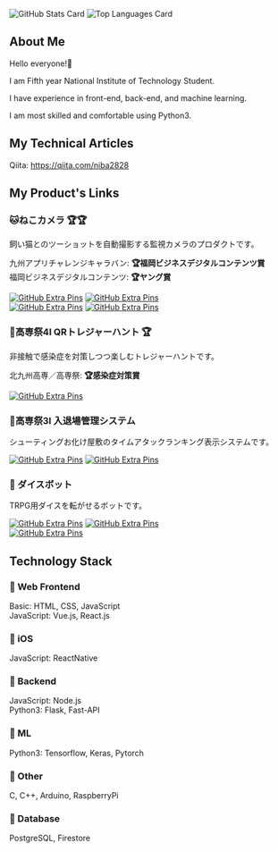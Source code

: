 ![GitHub Stats Card](https://github-readme-stats.vercel.app/api?username=Futaba-Kosuke&show_icons=true&count_private=true&theme=dark)
![Top Languages Card](https://github-readme-stats.vercel.app/api/top-langs?username=Futaba-Kosuke&langs_count=3&theme=dark&hide=jupyter%20notebook,html)

## About Me

Hello everyone!🚀  

I am Fifth year National Institute of Technology Student.  

I have experience in front-end, back-end, and machine learning.  

I am most skilled and comfortable using Python3.  

## My Technical Articles

Qiita: https://qiita.com/niba2828

## My Product's Links

### **🐱ねこカメラ 🏆🏆**
飼い猫とのツーショットを自動撮影する監視カメラのプロダクトです。  

九州アプリチャレンジキャラバン: **🏆福岡ビジネスデジタルコンテンツ賞**  
福岡ビジネスデジタルコンテンツ: **🏆ヤング賞**  

[![GitHub Extra Pins](https://github-readme-stats.vercel.app/api/pin/?username=FukeKazki&repo=CatCameraClient&show_owner=true&theme=dark)](https://github.com/FukeKazki/CatCameraClient)
[![GitHub Extra Pins](https://github-readme-stats.vercel.app/api/pin/?username=Futaba-Kosuke&repo=cat_camera_server&show_owner=true&theme=dark)](https://github.com/Futaba-Kosuke/cat_camera_server)  
[![GitHub Extra Pins](https://github-readme-stats.vercel.app/api/pin/?username=Futaba-Kosuke&repo=cat_camera_hardware&show_owner=true&theme=dark)](https://github.com/Futaba-Kosuke/cat_camera_hardware)
[![GitHub Extra Pins](https://github-readme-stats.vercel.app/api/pin/?username=Futaba-Kosuke&repo=cat_camera_ml&show_owner=true&theme=dark)](https://github.com/Futaba-Kosuke/cat_camera_ml)

### **💎高専祭4I QRトレジャーハント 🏆**
非接触で感染症を対策しつつ楽しむトレジャーハントです。  

北九州高専／高専祭: **🏆感染症対策賞**  

[![GitHub Extra Pins](https://github-readme-stats.vercel.app/api/pin/?username=Futaba-Kosuke&repo=4i-qr-treasure-hunt&show_owner=true&theme=dark)](https://github.com/Futaba-Kosuke/4i-qr-treasure-hunt)

### **🚩高専祭3I 入退場管理システム**
シューティングお化け屋敷のタイムアタックランキング表示システムです。  

[![GitHub Extra Pins](https://github-readme-stats.vercel.app/api/pin/?username=Futaba-Kosuke&repo=3i-entry-exit-front&show_owner=true&theme=dark)](https://github.com/Futaba-Kosuke/3i-entry-exit-front)
[![GitHub Extra Pins](https://github-readme-stats.vercel.app/api/pin/?username=FukeKazki&repo=3i-entry-exit-server&show_owner=true&theme=dark)](https://github.com/FukeKazki/3i-entry-exit-server)

### **🎲 ダイスボット**
TRPG用ダイスを転がせるボットです。

[![GitHub Extra Pins](https://github-readme-stats.vercel.app/api/pin/?username=Futaba-Kosuke&repo=dice_bot_line&show_owner=true&theme=dark)](https://github.com/Futaba-Kosuke/dice_bot_line)
[![GitHub Extra Pins](https://github-readme-stats.vercel.app/api/pin/?username=Futaba-Kosuke&repo=dice_bot_discord&show_owner=true&theme=dark)](https://github.com/Futaba-Kosuke/dice_bot_discord)  
[![GitHub Extra Pins](https://github-readme-stats.vercel.app/api/pin/?username=Futaba-Kosuke&repo=dice_tools&show_owner=true&theme=dark)](https://github.com/Futaba-Kosuke/dice_tools)  

## Technology Stack

### **🚀 Web Frontend**  
Basic: HTML, CSS, JavaScript  
JavaScript: Vue.js, React.js  

### **🚀 iOS**
JavaScript: ReactNative  

### **🚀 Backend**
JavaScript: Node.js  
Python3: Flask, Fast-API  

### **🚀 ML**
Python3: Tensorflow, Keras, Pytorch  

### **🚀 Other**
C, C++, Arduino, RaspberryPi  

### **🚀 Database**  
PostgreSQL, Firestore  
